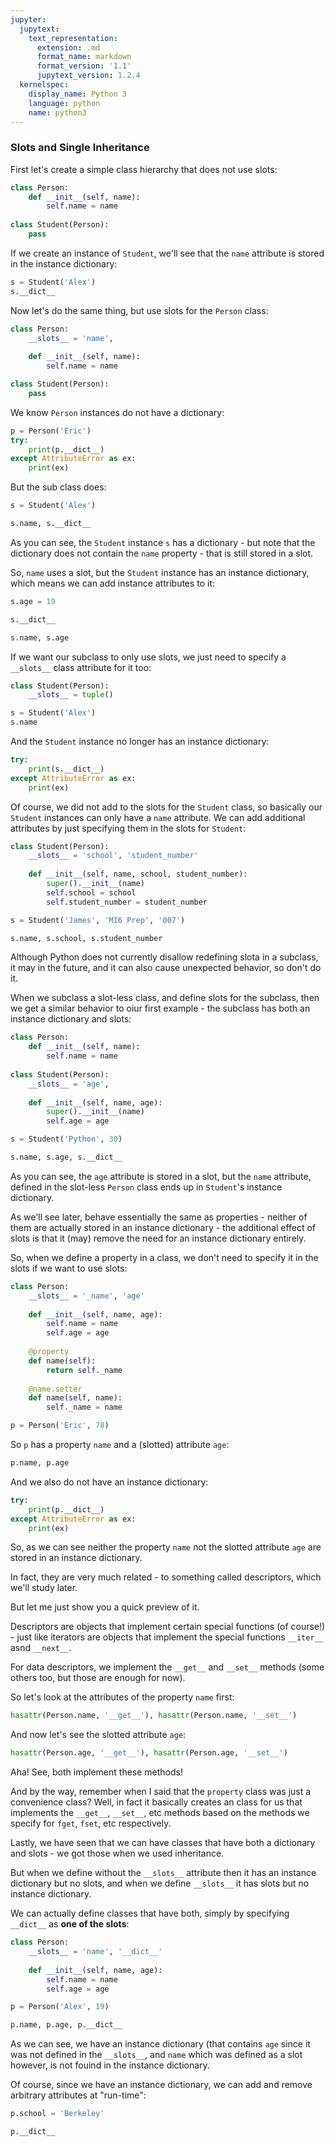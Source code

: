 ```yaml
---
jupyter:
  jupytext:
    text_representation:
      extension: .md
      format_name: markdown
      format_version: '1.1'
      jupytext_version: 1.2.4
  kernelspec:
    display_name: Python 3
    language: python
    name: python3
---
```


### Slots and Single Inheritance


First let's create a simple class hierarchy that does not use slots:

```python
class Person:
    def __init__(self, name):
        self.name = name
        
class Student(Person):
    pass
```

If we create an instance of `Student`, we'll see that the `name` attribute is stored in the instance dictionary:

```python
s = Student('Alex')
s.__dict__
```

Now let's do the same thing, but use slots for the `Person` class:

```python
class Person:
    __slots__ = 'name',
    
    def __init__(self, name):
        self.name = name

class Student(Person):
    pass
```

We know `Person` instances do not have a dictionary:

```python
p = Person('Eric')
try:
    print(p.__dict__)
except AttributeError as ex:
    print(ex)
```

But the sub class does:

```python
s = Student('Alex')
```

```python
s.name, s.__dict__
```

As you can see, the `Student` instance `s` has a dictionary - but note that the dictionary does not contain the `name` property - that is still stored in a slot.


So, `name` uses a slot, but the `Student` instance has an instance dictionary, which means we can add instance attributes to it:

```python
s.age = 19
```

```python
s.__dict__
```

```python
s.name, s.age
```

If we want our subclass to only use slots, we just need to specify a `__slots__` class attribute for it too:

```python
class Student(Person):
    __slots__ = tuple()
```

```python
s = Student('Alex')
s.name
```

And the `Student` instance no longer has an instance dictionary:

```python
try:
    print(s.__dict__)
except AttributeError as ex:
    print(ex)
```

Of course, we did not add to the slots for the `Student` class, so basically our `Student` instances can only have a `name` attribute. We can add additional attributes by just specifying them in the slots for `Student`:

```python
class Student(Person):
    __slots__ = 'school', 'student_number'
    
    def __init__(self, name, school, student_number):
        super().__init__(name)
        self.school = school
        self.student_number = student_number
```

```python
s = Student('James', 'MI6 Prep', '007')
```

```python
s.name, s.school, s.student_number
```

Although Python does not currently disallow redefining slota in a subclass, it may in the future, and it can also cause unexpected behavior, so don't do it.


When we subclass a slot-less class, and define slots for the subclass, then we get a similar behavior to oiur first example - the subclass has both an instance dictionary and slots:

```python
class Person:
    def __init__(self, name):
        self.name = name
        
class Student(Person):
    __slots__ = 'age', 
    
    def __init__(self, name, age):
        super().__init__(name)
        self.age = age
```

```python
s = Student('Python', 30)
```

```python
s.name, s.age, s.__dict__
```

As you can see, the `age` attribute is stored in a slot, but the `name` attribute, defined in the slot-less `Person` class ends up in `Student`'s instance dictionary.


As we'll see later, behave essentially the same as properties - neither of them are actually stored in an instance dictionary - the additional effect of slots is that it (may) remove the need for an instance dictionary entirely.


So, when we define a property in a class, we don't need to specify it in the slots if we want to use slots:

```python
class Person:
    __slots__ = '_name', 'age'
    
    def __init__(self, name, age):
        self.name = name
        self.age = age
        
    @property
    def name(self):
        return self._name
    
    @name.setter
    def name(self, name):
        self._name = name
```

```python
p = Person('Eric', 78)
```

So `p` has a property `name` and a (slotted) attribute `age`:

```python
p.name, p.age
```

And we also do not have an instance dictionary:

```python
try:
    print(p.__dict__)
except AttributeError as ex:
    print(ex)
```

So, as we can see neither the property `name` not the slotted attribute `age` are stored in an instance dictionary.

In fact, they are very much related - to something called descriptors, which we'll study later.

But let me just show you a quick preview of it.


Descriptors are objects that implement certain special functions (of course!) - just like iterators are objects that implement the special functions `__iter__` asnd `__next__`.

For data descriptors, we implement the `__get__` and `__set__` methods (some others too, but those are enough for now).


So let's look at the attributes of the property `name` first:

```python
hasattr(Person.name, '__get__'), hasattr(Person.name, '__set__')
```

And now let's see the slotted attribute `age`:

```python
hasattr(Person.age, '__get__'), hasattr(Person.age, '__set__')
```

Aha! See, both implement these methods!


And by the way, remember when I said that the `property` class was just a convenience class? Well, in fact it basically creates an class for us that implements the `__get__`, `__set__`, etc methods based on the methods we specify for `fget`, `fset`, etc respectively.


Lastly, we have seen that we can have classes that have both a dictionary and slots - we got those when we used inheritance.


But when we define without the `__slots__` attribute then it has an instance dictionary but no slots, and when we define `__slots__` it has slots but no instance dictionary.


We can actually define classes that have both, simply by specifying `__dict__` as **one of the slots**:

```python
class Person:
    __slots__ = 'name', '__dict__'
    
    def __init__(self, name, age):
        self.name = name
        self.age = age
```

```python
p = Person('Alex', 19)
```

```python
p.name, p.age, p.__dict__
```

As we can see, we have an instance dictionary (that contains `age` since it was not defined in the `__slots__`, and `name` which was defined as a slot however, is not fouind in the instance dictionary.


Of course, since we have an instance dictionary, we can add and remove arbitrary attributes at "run-time":

```python
p.school = 'Berkeley'
```

```python
p.__dict__
```

```python

```
